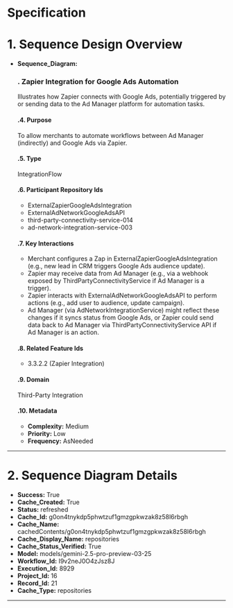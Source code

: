 # Specification

# 1. Sequence Design Overview

- **Sequence_Diagram:**
  ### . Zapier Integration for Google Ads Automation
  Illustrates how Zapier connects with Google Ads, potentially triggered by or sending data to the Ad Manager platform for automation tasks.

  #### .4. Purpose
  To allow merchants to automate workflows between Ad Manager (indirectly) and Google Ads via Zapier.

  #### .5. Type
  IntegrationFlow

  #### .6. Participant Repository Ids
  
  - ExternalZapierGoogleAdsIntegration
  - ExternalAdNetworkGoogleAdsAPI
  - third-party-connectivity-service-014
  - ad-network-integration-service-003
  
  #### .7. Key Interactions
  
  - Merchant configures a Zap in ExternalZapierGoogleAdsIntegration (e.g., new lead in CRM triggers Google Ads audience update).
  - Zapier may receive data from Ad Manager (e.g., via a webhook exposed by ThirdPartyConnectivityService if Ad Manager is a trigger).
  - Zapier interacts with ExternalAdNetworkGoogleAdsAPI to perform actions (e.g., add user to audience, update campaign).
  - Ad Manager (via AdNetworkIntegrationService) might reflect these changes if it syncs status from Google Ads, or Zapier could send data back to Ad Manager via ThirdPartyConnectivityService API if Ad Manager is an action.
  
  #### .8. Related Feature Ids
  
  - 3.3.2.2 (Zapier Integration)
  
  #### .9. Domain
  Third-Party Integration

  #### .10. Metadata
  
  - **Complexity:** Medium
  - **Priority:** Low
  - **Frequency:** AsNeeded
  


---

# 2. Sequence Diagram Details

- **Success:** True
- **Cache_Created:** True
- **Status:** refreshed
- **Cache_Id:** g0on4tnykdp5phwtzuf1gmzgpkwzak8z58l6rbgh
- **Cache_Name:** cachedContents/g0on4tnykdp5phwtzuf1gmzgpkwzak8z58l6rbgh
- **Cache_Display_Name:** repositories
- **Cache_Status_Verified:** True
- **Model:** models/gemini-2.5-pro-preview-03-25
- **Workflow_Id:** I9v2neJ0O4zJsz8J
- **Execution_Id:** 8929
- **Project_Id:** 16
- **Record_Id:** 21
- **Cache_Type:** repositories


---

